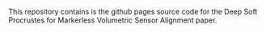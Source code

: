 This repository contains is the github pages source code for the Deep Soft Procrustes for Markerless Volumetric Sensor Alignment paper.

